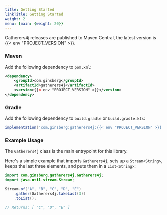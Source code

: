 ```yaml
---
title: Getting Started
linkTitle: Getting Started
weight: 2
menu: {main: {weight: 20}}
---
```


Gatherers4j releases are published to Maven Central, the latest version is {{< env "PROJECT_VERSION" >}}.

### Maven

Add the following dependency to `pom.xml`:

```xml
<dependency>
    <groupId>com.ginsberg</groupId>
    <artifactId>gatherers4j</artifactId>
    <version>{{< env "PROJECT_VERSION" >}}</version>
</dependency>
```
### Gradle

Add the following dependency to `build.gradle` or `build.gradle.kts`:

```groovy
implementation('com.ginsberg:gatherers4j:{{< env "PROJECT_VERSION" >}}')
```

### Example Usage

The `Gatherers4j` class is the main entrypoint for this library. 

Here's a simple example that imports `Gatherers4j`, sets up a `Stream<String>`, 
keeps the last three elements, and puts them in a `List<String>`:

```java
import com.ginsberg.gatherers4j.Gatherers4j;
import java.util.stream.Stream;

Stream.of("A", "B", "C", "D", "E")
    .gather(Gatherers4j.takeLast(3))
    .toList();

// Returns: [ "C", "D", "E" ]
```